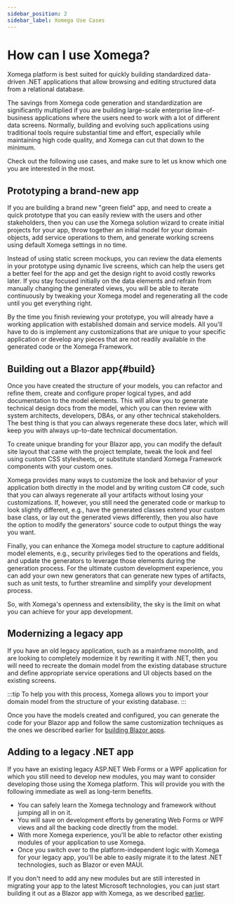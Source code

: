 ```yaml
---
sidebar_position: 2
sidebar_label: Xomega Use Cases
---
```


# How can I use Xomega?

Xomega platform is best suited for quickly building standardized data-driven .NET applications that allow browsing and editing structured data from a relational database.

The savings from Xomega code generation and standardization are significantly multiplied if you are building large-scale enterprise line-of-business applications where the users need to work with a lot of different data screens. Normally, building and evolving such applications using traditional tools require substantial time and effort, especially while maintaining high code quality, and Xomega can cut that down to the minimum.

Check out the following use cases, and make sure to let us know which one you are interested in the most. 

## Prototyping a brand-new app

If you are building a brand new "green field" app, and need to create a quick prototype that you can easily review with the users and other stakeholders, then you can use the Xomega solution wizard to create initial projects for your app, throw together an initial model for your domain objects, add service operations to them, and generate working screens using default Xomega settings in no time.

Instead of using static screen mockups, you can review the data elements in your prototype using dynamic live screens, which can help the users get a better feel for the app and get the design right to avoid costly reworks later. If you stay focused initially on the data elements and refrain from manually changing the generated views, you will be able to iterate continuously by tweaking your Xomega model and regenerating all the code until you get everything right.

By the time you finish reviewing your prototype, you will already have a working application with established domain and service models. All you'll have to do is implement any customizations that are unique to your specific application or develop any pieces that are not readily available in the generated code or the Xomega Framework.

## Building out a Blazor app{#build}

Once you have created the structure of your models, you can refactor and refine them, create and configure proper logical types, and add documentation to the model elements. This will allow you to generate technical design docs from the model, which you can then review with system architects, developers, DBAs, or any other technical stakeholders. The best thing is that you can always regenerate these docs later, which will keep you with always up-to-date technical documentation.

To create unique branding for your Blazor app, you can modify the default site layout that came with the project template, tweak the look and feel using custom CSS stylesheets, or substitute standard Xomega Framework components with your custom ones.

Xomega provides many ways to customize the look and behavior of your application both directly in the model and by writing custom C# code, such that you can always regenerate all your artifacts without losing your customizations. If, however, you still need the generated code or markup to look slightly different, e.g., have the generated classes extend your custom base class, or lay out the generated views differently, then you also have the option to modify the generators' source code to output things the way you want.

Finally, you can enhance the Xomega model structure to capture additional model elements, e.g., security privileges tied to the operations and fields, and update the generators to leverage those elements during the generation process. For the ultimate custom development experience, you can add your own new generators that can generate new types of artifacts, such as unit tests, to further streamline and simplify your development process.

So, with Xomega's openness and extensibility, the sky is the limit on what you can achieve for your app development.

## Modernizing a legacy app

If you have an old legacy application, such as a mainframe monolith, and are looking to completely modernize it by rewriting it with .NET, then you will need to recreate the domain model from the existing database structure and define appropriate service operations and UI objects based on the existing screens.

:::tip
To help you with this process, Xomega allows you to import your domain model from the structure of your existing database.
:::

Once you have the models created and configured, you can generate the code for your Blazor app and follow the same customization techniques as the ones we described earlier for [building Blazor apps](#build).

## Adding to a legacy .NET app

If you have an existing legacy ASP.NET Web Forms or a WPF application for which you still need to develop new modules, you may want to consider developing those using the Xomega platform. This will provide you with the following immediate as well as long-term benefits.
- You can safely learn the Xomega technology and framework without jumping all in on it.
- You will save on development efforts by generating Web Forms or WPF views and all the backing code directly from the model.
- With more Xomega experience, you'll be able to refactor other existing modules of your application to use Xomega.
- Once you switch over to the platform-independent logic with Xomega for your legacy app, you'll be able to easily migrate it to the latest .NET technologies, such as Blazor or even MAUI.

If you don't need to add any new modules but are still interested in migrating your app to the latest Microsoft technologies, you can just start building it out as a Blazor app with Xomega, as we described [earlier](#build).
